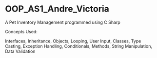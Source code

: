 # OOP_AS1_Andre_Victoria

A Pet Inventory Management programmed using C Sharp

Concepts Used: 

Interfaces,
Inheritance,
Objects,
Looping,
User Input,
Classes,
Type Casting,
Exception Handling,
Conditionals,
Methods,
String Manipulation,
Data Validation